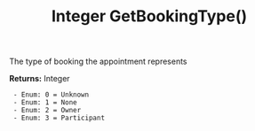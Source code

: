 ﻿---
uid: crmscript_ref_NSAppointmentEntity_GetBookingType
title: Integer GetBookingType()
intellisense: NSAppointmentEntity.GetBookingType
keywords: NSAppointmentEntity, GetBookingType
so.topic: reference
---

The type of booking the appointment represents

**Returns:** Integer

     - Enum: 0 = Unknown 
     - Enum: 1 = None 
     - Enum: 2 = Owner 
     - Enum: 3 = Participant 

